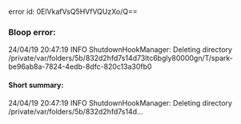 error id: 0ElVkafVsQ5HVfVQUzXo/Q==
### Bloop error:

24/04/19 20:47:19 INFO ShutdownHookManager: Deleting directory /private/var/folders/5b/832d2hfd7s14d73ltc6bgly80000gn/T/spark-be96ab8a-7824-4edb-8dfc-820c13a30fb0
#### Short summary: 

24/04/19 20:47:19 INFO ShutdownHookManager: Deleting directory /private/var/folders/5b/832d2hfd7s14d...